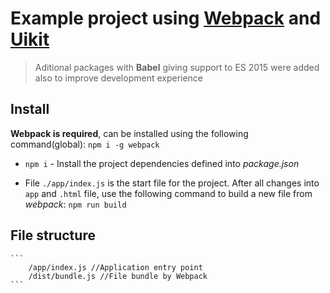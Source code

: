 # Example project using [Webpack](https://webpack.js.org/) and [Uikit](https://getuikit.com/)

> Aditional packages with **Babel** giving support to ES 2015 were added also to improve development experience

## Install

**Webpack is required**, can be installed using the following command(global): ``` npm i -g webpack ``` 

- ``` npm i ``` - Install the project dependencies defined into _package.json_

- File `./app/index.js` is the start file for the project. After all changes into `app` and `.html` file, use the following command to build a new file from _webpack_: `npm run build`

## File structure

    ```
        /app/index.js //Application entry point
        /dist/bundle.js //File bundle by Webpack
    ```